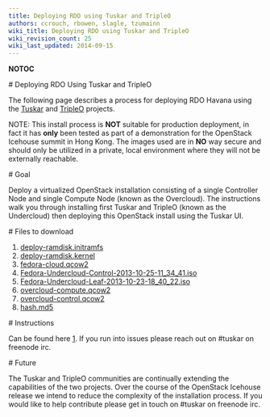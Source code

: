 ```yaml
---
title: Deploying RDO using Tuskar and TripleO
authors: ccrouch, rbowen, slagle, tzumainn
wiki_title: Deploying RDO using Tuskar and TripleO
wiki_revision_count: 25
wiki_last_updated: 2014-09-15
---
```


__NOTOC__

<div class="bg-boxes bg-boxes-single">
<div class="row">
<div class="offset3 span8">
# Deploying RDO Using Tuskar and TripleO

The following page describes a process for deploying RDO Havana using the [Tuskar](//github.com/openstack/tuskar/) and [TripleO](//wiki.openstack.org/wiki/TripleO) projects.

NOTE: This install process is **NOT** suitable for production deployment, in fact it has **only** been tested as part of a demonstration for the OpenStack Icehouse summit in Hong Kong. The images used are in **NO** way secure and should only be utilized in a private, local environment where they will not be externally reachable.

</div>
</div>
<div class="row">
<div class="offset3 span8 pull-s">
# Goal

Deploy a virtualized OpenStack installation consisting of a single Controller Node and single Compute Node (known as the Overcloud). The instructions walk you through installing first Tuskar and TripleO (known as the Undercloud) then deploying this OpenStack install using the Tuskar UI.

</div>
</div>
<div class="row">
<div class="offset3 span8 pull-s">
# Files to download

1.  [deploy-ramdisk.initramfs](//goo.gl/l07AMB)
2.  [deploy-ramdisk.kernel](//goo.gl/86tTQw)
3.  [fedora-cloud.qcow2](//goo.gl/ypXGZO)
4.  [Fedora-Undercloud-Control-2013-10-25-11_34_41.iso](//goo.gl/VmBwkA)
5.  [Fedora-Undercloud-Leaf-2013-10-23-18_40_22.iso](//goo.gl/yebuwc)
6.  [overcloud-compute.qcow2](//goo.gl/OBywFQ)
7.  [overcloud-control.qcow2](//goo.gl/wQ5E7R)
8.  [hash.md5](//ccrouch.fedorapeople.org/hash.md5)

</div>
</div>
<div class="row">
<div class="offset3 span8 pull-s">
# Instructions

Can be found here [1](https://github.com/mtaylor/tuskar_install/blob/master/README.md). If you run into issues please reach out on #tuskar on freenode irc.

</div>
</div>
<div class="row">
<div class="offset3 span8 pull-s">
# Future

The Tuskar and TripleO communities are continually extending the capabilities of the two projects. Over the course of the OpenStack Icehouse release we intend to reduce the complexity of the installation process. If you would like to help contribute please get in touch on #tuskar on freenode irc.

</div>
</div>
